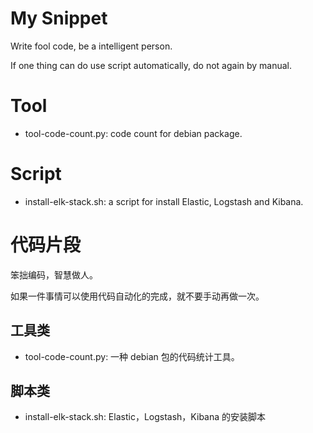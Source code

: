 # My Snippet
Write fool code, be a intelligent person.

If one thing can do use script automatically, do not again by manual.

# Tool
- tool-code-count.py: code count for debian package.

# Script
- install-elk-stack.sh: a script for install Elastic, Logstash and Kibana.



# 代码片段
笨拙编码，智慧做人。

如果一件事情可以使用代码自动化的完成，就不要手动再做一次。


## 工具类
- tool-code-count.py: 一种 debian 包的代码统计工具。

## 脚本类
- install-elk-stack.sh: Elastic，Logstash，Kibana 的安装脚本